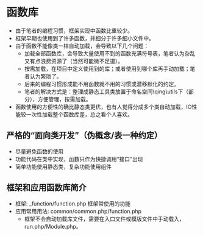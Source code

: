 
# 函数库

- 由于笔者的编程习惯，框架实现中函数比重较少。
- 框架早期也使用到了许多函数，并细分于许多细小文件中。
- 由于函数不能像类一样自动加载，会导致以下几个问题：
	- 加载全部函数库，会导致大量使用不到的函数充满符号表，笔者认为杂乱又有点浪费资源了（当然可能微不足道）。
	- 按需加载，在项目中定义使用到的库；或者使用到哪个库再手动加载；笔者认为繁琐了。
	- 后来的编程习惯形成能不用函数就不用的习惯或潜移默化的约定。
	- 笔者的解决方式是：整理成静态工具类放置于命名空间\qing\utils下（部分），方便管理，按需加载。
- 函数使用的方便性的确比静态类更优，也有人觉得分成多个类自动加载，IO性能较一次性加载整个函数库差，总之看个人喜欢。

## 严格的“面向类开发”（伪概念/表一种约定）

- 尽量避免函数的使用
- 功能代码在类中实现，函数只作为快捷调用“接口”出现
- 简单功能使用静态类，复杂功能使用组件

## 框架和应用函数库简介

- 框架: _function/function.php 框架常使用的功能
- 应用常用用法: common/common.php/function.php
	- 框架不会自动加载库文件，需要在入口文件或模版文件中手动载入，run.php/Module.php。


